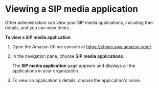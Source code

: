 # Viewing a SIP media application<a name="view-sip-app"></a>

Other administrators can view your SIP media applications, including their details, and you can view theirs\. 

**To view a SIP media application**

1. Open the Amazon Chime console at [https://chime\.aws\.amazon\.com/](https://chime.aws.amazon.com)\.

1. In the navigation pane, choose **SIP media applications**\.

   The **SIP media application** page appears and displays all the applications in your organization\.

1. To view an application's details, choose the application's name\.